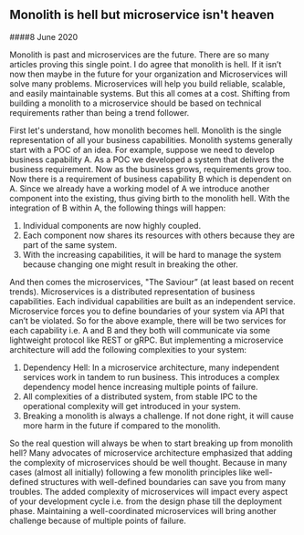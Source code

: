 ## Monolith is hell but microservice isn't heaven
####8 June 2020

Monolith is past and microservices are the future. There are so many articles proving this single point. I do agree that monolith is hell. If it isn’t now then maybe in the future for your organization and Microservices will solve many problems. Microservices will help you build reliable, scalable, and easily maintainable systems. But this all comes at a cost. Shifting from building a monolith to a microservice should be based on technical requirements rather than being a trend follower. 

First let's understand, how monolith becomes hell. Monolith is the single representation of all your business capabilities. Monolith systems generally start with a POC of an idea. For example, suppose we need to develop business capability A. As a POC we developed a system that delivers the business requirement. Now as the business grows, requirements grow too. Now there is a requirement of business capability B which is dependent on A. Since we already have a working model of A we introduce another component into the existing, thus giving birth to the monolith hell. With the integration of B within A, the following things will happen: 

1. Individual components are now highly coupled.
2. Each component now shares its resources with others because they are part of the same system. 
3. With the increasing capabilities, it will be hard to manage the system because changing one might result in breaking the other.

And then comes the microservices, "The Saviour” (at least based on recent trends). Microservices is a distributed representation of business capabilities. Each individual capabilities are built as an independent service. Microservice forces you to define boundaries of your system via API that can’t be violated. So for the above example, there will be two services for each capability i.e. A and B and they both will communicate via some lightweight protocol like REST or gRPC. But implementing a microservice architecture will add the following complexities to your system:

1. Dependency Hell: In a microservice architecture, many independent services work in tandem to run business. This introduces a complex dependency model hence increasing multiple points of failure.
2. All complexities of a distributed system, from stable IPC to the operational complexity will get introduced in your system. 
3. Breaking a monolith is always a challenge. If not done right, it will cause more harm in the future if compared to the monolith.

So the real question will always be when to start breaking up from monolith hell? Many advocates of microservice architecture emphasized that adding the complexity of microservices should be well thought. Because in many cases (almost all initially) following a few monolith principles like well-defined structures with well-defined boundaries can save you from many troubles. The added complexity of microservices will impact every aspect of your development cycle i.e. from the design phase till the deployment phase. Maintaining a well-coordinated microservices will bring another challenge because of multiple points of failure. 
